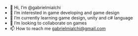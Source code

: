 - 👋 Hi, I’m @gabrielmialchi
- 👀 I’m interested in game developing and game design
- 🌱 I’m currently learning game design, unity and c# language
- 💞️ I’m looking to collaborate on games
- 📫 How to reach me gabrielmialchi@gmail.com

<!---
gabrielmialchi/gabrielmialchi is a ✨ special ✨ repository because its `README.md` (this file) appears on your GitHub profile.
You can click the Preview link to take a look at your changes.
--->
